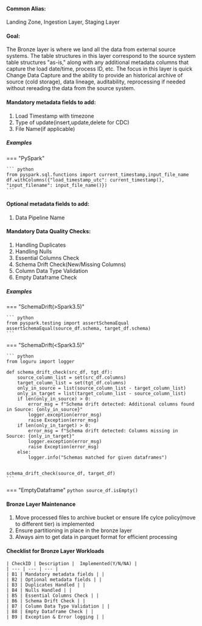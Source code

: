 #### Common Alias: 
Landing Zone, Ingestion Layer, Staging Layer

#### Goal: 
The Bronze layer is where we land all the data from external source systems. The table structures in this layer correspond to the source system table structures "as-is," along with any additional metadata columns that capture the load date/time, process ID, etc. The focus in this layer is quick Change Data Capture and the ability to provide an historical archive of source (cold storage), data lineage, auditability, reprocessing if needed without rereading the data from the source system.

#### Mandatory metadata fields to add:

1. Load Timestamp with timezone
2. Type of update(insert,update,delete for CDC)
3. File Name(if applicable)

##### Examples
=== "PySpark"

    ``` python
    from pyspark.sql.functions import current_timestamp,input_file_name
    df.withColumns({"load_timestamp_utc": current_timestamp(), "input_filename": input_file_name()})
    ```

#### Optional metadata fields to add:
1. Data Pipeline Name


#### Mandatory Data Quality Checks:
1. Handling Duplicates
2. Handling Nulls
3. Essential Columns Check
4. Schema Drift Check(New/Missing Columns)
5. Column Data Type Validation
6. Empty Dataframe Check

##### Examples
=== "SchemaDrift(>Spark3.5)"

    ``` python
    from pyspark.testing import assertSchemaEqual
    assertSchemaEqual(source_df.schema, target_df.schema)
    ```

=== "SchemaDrift(<Spark3.5)"

    ``` python
    from loguru import logger

    def schema_drift_check(src_df, tgt_df):
        source_column_list = set(src_df.columns)
        target_column_list = set(tgt_df.columns)
        only_in_source = list(source_column_list - target_column_list)
        only_in_target = list(target_column_list - source_column_list) 
        if len(only_in_source) > 0:
            error_msg = f"Schema drift detected: Additional columns found in Source: {only_in_source}"
            logger.exception(error_msg)
            raise Exception(error_msg)
        if len(only_in_target) > 0:
            error_msg = f"Schema drift detected: Columns missing in Source: {only_in_target}"
            logger.exception(error_msg)
            raise Exception(error_msg)
        else:
            logger.info("Schemas matched for given dataframes")


    schema_drift_check(source_df, target_df)
    ```

=== "EmptyDataframe"
    ``` python
    source_df.isEmpty()
    ```

#### Bronze Layer Maintenance
1. Move processed files to archive bucket or ensure life cylce policy(move to different tier) is implemented
2. Ensure partitioning in place in the bronze layer
3. Always aim to get data in parquet format for efficient processing


#### Checklist for Bronze Layer Workloads
```
| CheckID | Description |  Implemented(Y/N/NA) |
| --- | --- | --- |
| B1 | Mandatory metadata fields | |
| B2 | Optional metadata fields | |
| B3 | Duplicates Handled | |
| B4 | Nulls Handled | |
| B5 | Essential Columns Check | |
| B6 | Schema Drift Check | |
| B7 | Column Data Type Validation | |
| B8 | Empty Dataframe Check | |
| B9 | Exception & Error logging | |
```
